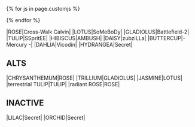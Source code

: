 {% for js in page.customjs %}
<script async type="text/javascript" src="{{ js }}"></script>
{% endfor %}

|<span class="red">ROSE</span><span class="awards-sprite a0-3"></span><span class="awards-sprite a2-2"></span><span class="awards-sprite a3-1"></span><span class="awards-sprite a5-2"></span><span class="awards-sprite a7-1"></span><span class="awards-sprite a8-1"></span>|<span class="purple">Cross-Walk Calvin</span><span class="awards-sprite a0-3"></span><span class="awards-sprite a1-2"></span><span class="awards-sprite a2-2"></span><span class="awards-sprite a3-2"></span><span class="awards-sprite a5-2"></span><span class="awards-sprite a6-1"></span><span class="awards-sprite a7-1"></span>|
|<span class="red">LOTUS</span><span class="awards-sprite a0-3"></span><span class="awards-sprite a1-2"></span><span class="awards-sprite a2-2"></span><span class="awards-sprite a3-1"></span><span class="awards-sprite a5-2">|<span class="purple">SoMeBoDy</span><span class="awards-sprite a0-3"></span><span class="awards-sprite a1-3"></span><span class="awards-sprite a2-3"></span><span class="awards-sprite a3-3"></span><span class="awards-sprite a4-3"></span><span class="awards-sprite a5-2"></span>|
|<span class="red">GLADIOLUS</span><span class="awards-sprite a0-3"></span><span class="awards-sprite a2-2"></span><span class="awards-sprite a3-1"></span><span class="awards-sprite a5-3"></span>|<span class="purple">Battlefield-2</span><span class="awards-sprite a0-3"></span><span class="awards-sprite a1-3"></span><span class="awards-sprite a2-3"></span><span class="awards-sprite a3-3"></span><span class="awards-sprite a4-3"></span><span class="awards-sprite a5-3"></span><span class="awards-sprite a6-1"></span><span class="awards-sprite a8-1"></span>|
|<span class="red">TULIP</span><span class="awards-sprite a0-3"></span><span class="awards-sprite a1-1"></span><span class="awards-sprite a2-1"></span><span class="awards-sprite a5-1"></span>|<span class="red">SSpritEE</span><span class="awards-sprite a0-3"></span><span class="awards-sprite a3-1"></span><span class="awards-sprite a5-3"></span>|
|<span class="red">HIBISCUS</span><span class="awards-sprite a0-3"></span><span class="awards-sprite a1-1"></span><span class="awards-sprite a2-1"></span><span class="awards-sprite a5-1"></span>|<span class="red">AMBUSH</span><span class="awards-sprite a0-3"></span><span class="awards-sprite a1-3"></span><span class="awards-sprite a2-3"></span><span class="awards-sprite a3-3"></span><span class="awards-sprite a4-3"></span><span class="awards-sprite a5-3"></span>|
|<span class="red">DAISY</span><span class="awards-sprite a0-3"></span><span class="awards-sprite a5-2"></span>|<span class="orange">zubziLLa</span><span class="awards-sprite a0-3"></span><span class="awards-sprite a1-2"></span><span class="awards-sprite a2-3"></span><span class="awards-sprite a3-3"></span><span class="awards-sprite a4-3"></span><span class="awards-sprite a5-3"></span><span class="awards-sprite a8-1"></span>|
|<span class="red">BUTTERCUP</span><span class="awards-sprite a0-3"></span>|<span class="orange">- Mercury -</span><span class="awards-sprite a0-3"></span><span class="awards-sprite a1-3"></span><span class="awards-sprite a2-3"></span><span class="awards-sprite a3-2"></span><span class="awards-sprite a5-2"></span><span class="awards-sprite a7-1"></span>|
|<span class="red">DAHLIA</span><span class="awards-sprite a0-3"></span><span class="awards-sprite a5-2"></span>|<span class="blue">Vicodin</span><span class="awards-sprite a0-3"></span><span class="awards-sprite a1-2"></span><span class="awards-sprite a2-2"></span><span class="awards-sprite a3-2"></span>|
|<span class="red">HYDRANGEA</span><span class="awards-sprite a0-3"></span><span class="awards-sprite a5-3"></span>|Secret|

## ALTS

|<span class="red">CHRYSANTHEMUM</span>|<span class="red">ROSE</span>|
|<span class="red">TRILLIUM</span>|<span class="red">GLADIOLUS</span>|
|<span class="red">JASMINE</span>|<span class="red">LOTUS</span>|
|<span class="purple">terrestrial TULIP</span>|<span class="red">TULIP</span>|
|<span class="purple">radiant ROSE</span>|<span class="red">ROSE</span>|

## INACTIVE

|<span class="red">LILAC</span>|Secret|
|<span class="red">ORCHID</span>|Secret|
